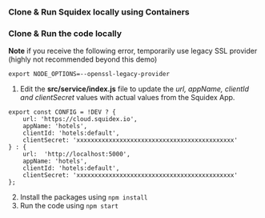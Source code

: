 
### Clone & Run Squidex locally using Containers

### Clone & Run the code locally

__Note__ if you receive the following error, temporarily use legacy SSL provider (highly not recommended beyond this demo)

```
export NODE_OPTIONS=--openssl-legacy-provider
```

1. Edit the __src/service/index.js__ file to update the _url, appName, clientId and clientSecret_ values with actual values from the Squidex App.
```
export const CONFIG = !DEV ? {
    url: 'https://cloud.squidex.io',
    appName: 'hotels',
    clientId: 'hotels:default',
    clientSecret: 'xxxxxxxxxxxxxxxxxxxxxxxxxxxxxxxxxxxxxxxxxxxx'
} : {
    url:  'http://localhost:5000',
    appName: 'hotels',
    clientId: 'hotels:default',
    clientSecret: 'xxxxxxxxxxxxxxxxxxxxxxxxxxxxxxxxxxxxxxxxxxxx'
};
```
2. Install the packages using `npm install`
3. Run the code using `npm start`

